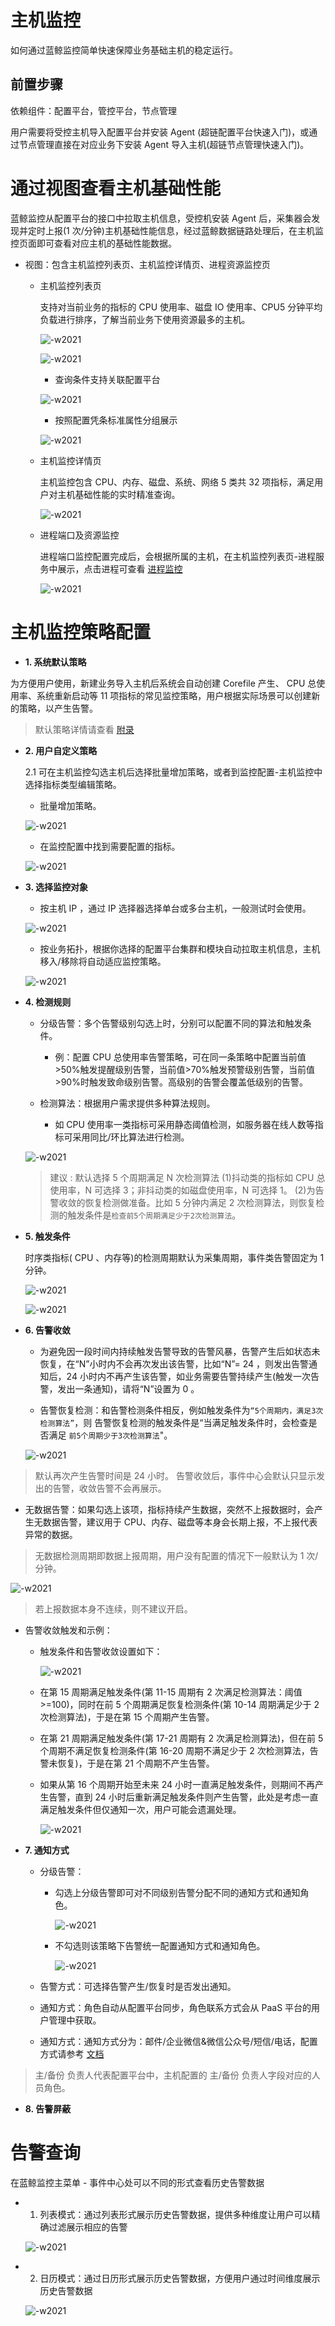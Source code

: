 # 主机监控

如何通过蓝鲸监控简单快速保障业务基础主机的稳定运行。

## 前置步骤

依赖组件：配置平台，管控平台，节点管理

用户需要将受控主机导入配置平台并安装 Agent (超链配置平台快速入门)，或通过节点管理直接在对应业务下安装 Agent 导入主机(超链节点管理快速入门)。

# 通过视图查看主机基础性能

蓝鲸监控从配置平台的接口中拉取主机信息，受控机安装 Agent 后，采集器会发现并定时上报(1 次/分钟)主机基础性能信息，经过蓝鲸数据链路处理后，在主机监控页面即可查看对应主机的基础性能数据。

- 视图：包含主机监控列表页、主机监控详情页、进程资源监控页

  - 主机监控列表页

    支持对当前业务的指标的 CPU 使用率、磁盘 IO 使用率、CPU5 分钟平均负载进行排序，了解当前业务下使用资源最多的主机。

    ![-w2021](../media/15367262171256.jpg)

    ![-w2021](../media/15367265482031.jpg)

    - 查询条件支持关联配置平台

    ![-w2021](../media/15367266647004.jpg)

    - 按照配置凭条标准属性分组展示

    ![-w2021](../media/15367437077809.jpg)

  - 主机监控详情页

    主机监控包含 CPU、内存、磁盘、系统、网络 5 类共 32 项指标，满足用户对主机基础性能的实时精准查询。

    ![-w2021](../media/15367418510768.jpg)

  - 进程端口及资源监控

    进程端口监控配置完成后，会根据所属的主机，在主机监控列表页-进程服务中展示，点击进程可查看 [进程监控](5.1/蓝鲸监控/快速入门/进程监控/process_monitor_front.md)

    ![-w2021](../media/15367426268275.jpg)


# 主机监控策略配置

- **1. 系统默认策略**

为方便用户使用，新建业务导入主机后系统会自动创建 Corefile 产生、 CPU 总使用率、系统重新启动等 11 项指标的常见监控策略，用户根据实际场景可以创建新的策略，以产生告警。

> 默认策略详情请查看 [附录](host_monitor_end.md)

- **2. 用户自定义策略**

  2.1 可在主机监控勾选主机后选择批量增加策略，或者到监控配置-主机监控中选择指标类型编辑策略。

  - 批量增加策略。

  ![-w2021](../media/host_monitor_config.png)

  - 在监控配置中找到需要配置的指标。

  ![-w2021](../media/15367439293084.jpg)


- **3. 选择监控对象**

  - 按主机 IP ，通过 IP 选择器选择单台或多台主机，一般测试时会使用。

  ![-w2021](../media/host_monitior_object.png)

  - 按业务拓扑，根据你选择的配置平台集群和模块自动拉取主机信息，主机移入/移除将自动适应监控策略。

  ![-w2021](../media/monitor004.png)

- **4. 检测规则**

  - 分级告警：多个告警级别勾选上时，分别可以配置不同的算法和触发条件。

    - 例：配置 CPU 总使用率告警策略，可在同一条策略中配置当前值>50%触发提醒级别告警，当前值>70%触发预警级别告警，当前值>90%时触发致命级别告警。高级别的告警会覆盖低级别的告警。

  - 检测算法：根据用户需求提供多种算法规则。

    - 如 CPU 使用率一类指标可采用静态阈值检测，如服务器在线人数等指标可采用同比/环比算法进行检测。

  ![-w2021](../media/monitor005.png)

  > 建议 : 默认选择 5 个周期满足 N 次检测算法
  > (1)抖动类的指标如 CPU 总使用率，N 可选择 3；非抖动类的如磁盘使用率，N 可选择 1。
  > (2)为告警收敛的恢复检测做准备。比如 5 分钟内满足 2 次检测算法，则恢复检测的触发条件是`检查前5个周期满足少于2次检测算法`。

- **5. 触发条件**

  时序类指标( CPU 、内存等)的检测周期默认为采集周期，事件类告警固定为 1 分钟。

  ![-w2021](../media/monitor006.png)

  ![-w2021](../media/monitor007.png)

- **6. 告警收敛**

  - 为避免因一段时间内持续触发告警导致的告警风暴，告警产生后如状态未恢复，在“N”小时内不会再次发出该告警，比如“N”= 24 ，则发出告警通知后，24 小时内不再产生该告警，如业务需要告警持续产生(触发一次告警，发出一条通知)，请将“N”设置为 0 。

  - 告警恢复检测：和告警检测条件相反，例如触发条件为`“5个周期内，满足3次检测算法”`，则 告警恢复检测的触发条件是“当满足触发条件时，会检查是否满足 `前5个周期少于3次检测算法`"。

  ![-w2021](../media/monitor008.png)

> 默认再次产生告警时间是 24 小时。
> 告警收敛后，事件中心会默认只显示发出的告警，收敛告警不会再展示。

  - 无数据告警：如果勾选上该项，指标持续产生数据，突然不上报数据时，会产生无数据告警，建议用于 CPU、内存、磁盘等本身会长期上报，不上报代表异常的数据。

> 无数据检测周期即数据上报周期，用户没有配置的情况下一般默认为 1 次/分钟。

  ![-w2021](../media/monitor009.png)

  > 若上报数据本身不连续，则不建议开启。

  - 告警收敛触发和示例：
    - 触发条件和告警收敛设置如下：

      ![-w2021](../media/monitor010.png)

    - 在第 15 周期满足触发条件(第 11-15 周期有 2 次满足检测算法：阈值>=100)，同时在前 5 个周期满足恢复检测条件(第 10-14 周期满足少于 2 次检测算法)，于是在第 15 个周期产生告警。

    - 在第 21 周期满足触发条件(第 17-21 周期有 2 次满足检测算法)，但在前 5 个周期不满足恢复检测条件(第 16-20 周期不满足少于 2 次检测算法，告警未恢复)，于是在第 21 个周期不产生告警。

    - 如果从第 16 个周期开始至未来 24 小时一直满足触发条件，则期间不再产生告警，直到 24 小时后重新满足触发条件则产生告警，此处是考虑一直满足触发条件但仅通知一次，用户可能会遗漏处理。

      ![-w2021](../media/15391535322210.jpg)

- **7. 通知方式**

  - 分级告警：

    - 勾选上分级告警即可对不同级别告警分配不同的通知方式和通知角色。

      ![-w2021](../media/host_monitor_notice.png)

    - 不勾选则该策略下告警统一配置通知方式和通知角色。

      ![-w2021](../media/host_monitor_notice2.png)

  - 告警方式：可选择告警产生/恢复时是否发出通知。

  - 通知方式：角色自动从配置平台同步，角色联系方式会从 PaaS 平台的用户管理中获取。

  - 通知方式：通知方式分为：邮件/企业微信&微信公众号/短信/电话，配置方式请参考 [文档](https://bk.tencent.com/docs/document/5.1/1/14)

> 主/备份 负责人代表配置平台中，主机配置的 主/备份 负责人字段对应的人员角色。

- **8. 告警屏蔽**

# 告警查询

在蓝鲸监控主菜单 - 事件中心处可以不同的形式查看历史告警数据

  - 1. 列表模式：通过列表形式展示历史告警数据，提供多种维度让用户可以精确过滤展示相应的告警

    ![-w2021](../media/monitor_check_alarm.png)

  - 2. 日历模式：通过日历形式展示历史告警数据，方便用户通过时间维度展示历史告警数据

    ![-w2021](../media/monitor_check_alarm2.png)

